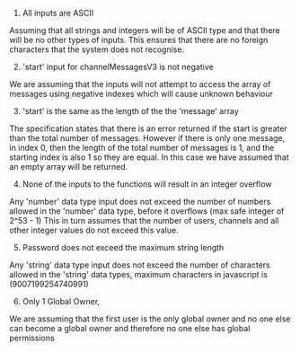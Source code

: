 1. All inputs are ASCII

Assuming that all strings and integers will be of ASCII type and that there will be no other 
types of inputs. This ensures that there are no foreign characters that the system does not recognise.

2. 'start' input for channelMessagesV3 is not negative 

We are assuming that the inputs will not attempt to access the array of messages using negative indexes which will cause unknown behaviour

3. 'start' is the same as the length of the the 'message' array

The specification states that there is an error returned if the start is greater than the total number of messages.
However if there is only one message, in index 0, then the length of the total number of messages is 1, and the starting
index is also 1 so they are equal. In this case we have assumed that an empty array will be returned. 

4. None of the inputs to the functions will result in an integer overflow

Any 'number' data type input does not exceed the number of numbers allowed in the 'number' data type, before it overflows (max safe integer of 2^53 - 1)
This in turn assumes that the number of users, channels and all other integer values do not exceed this value.

5. Password does not exceed the maximum string length

Any 'string' data type input does not exceed the number of characters allowed in the 'string' data types, maximum characters in javascript is (9007199254740991)

6. Only 1 Global Owner, 

We are assuming that the first user is the only global owner and no one else can become a global owner and therefore no one else has global permissions
